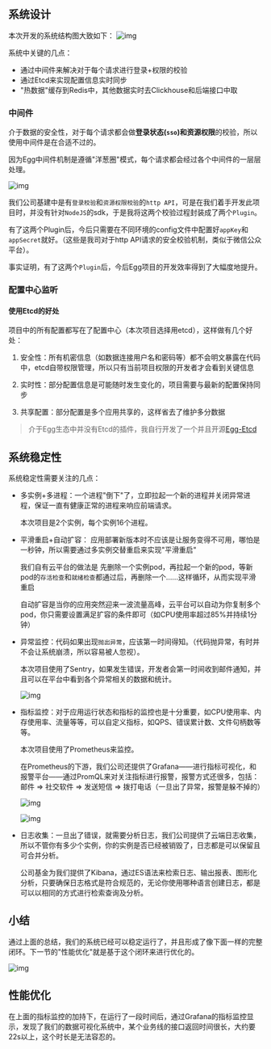 ## 系统设计

本次开发的系统结构图大致如下：
![img](http://image.wangchong.tech/%E6%90%9C%E7%B4%A2%E5%B9%B3%E5%8F%B0%E7%B3%BB%E7%BB%9F%E7%BB%93%E6%9E%84.png)

系统中关键的几点：

 * 通过中间件来解决对于每个请求进行登录+权限的校验
 * 通过Etcd来实现配置信息实时同步
 * "热数据"缓存到Redis中，其他数据实时去Clickhouse和后端接口中取

### 中间件

介于数据的安全性，对于每个请求都会做**登录状态(`sso`)**和**资源权限**的校验，所以使用中间件是在合适不过的。

因为Egg中间件机制是遵循"洋葱圈"模式，每个请求都会经过各个中间件的一层层处理。

![img](http://image.wangchong.tech/ooo.png)

我们公司基建中是有`登录校验`和`资源权限校验`的`http API`，可是在我们着手开发此项目时，并没有针对`NodeJS`的sdk，于是我将这两个校验过程封装成了两个`Plugin`。

有了这两个Plugin后，今后只需要在不同环境的config文件中配置好`appKey`和`appSecret`就好。（这些是我司对于http API请求的安全校验机制，类似于微信公众平台）。

事实证明，有了这两个`Plugin`后，今后Egg项目的开发效率得到了大幅度地提升。


### 配置中心监听

#### 使用Etcd的好处

项目中的所有配置都写在了配置中心（本次项目选择用etcd），这样做有几个好处：

 1. 安全性：所有机密信息（如数据连接用户名和密码等）都不会明文暴露在代码中，etcd自带权限管理，所以只有当前项目权限的开发者才会看到关键信息
 
 2. 实时性：部分配置信息是可能随时发生变化的，项目需要与最新的配置保持同步
 
 3. 共享配置：部分配置是多个应用共享的，这样省去了维护多分数据
 
 > 介于Egg生态中并没有Etcd的插件，我自行开发了一个并且开源[Egg-Etcd](https://github.com/royIdoodle/egg-etcd)

## 系统稳定性

系统稳定性需要关注的几点：

 * 多实例+多进程：一个进程"倒下"了，立即拉起一个新的进程并关闭异常进程，保证一直有健康正常的进程来响应前端请求。
 
    本次项目是2个实例，每个实例16个进程。
    
 * 平滑重启+自动扩容： 应用部署新版本时不应该是让服务变得不可用，哪怕是一秒钟，所以需要通过多实例交替重启来实现"平滑重启"
 
    我们自有云平台的做法是 先删除一个实例pod，再拉起一个新的pod，等新pod的`存活检查`和`就绪检查`都通过后，再删除一个……这样循环，从而实现平滑重启
    
    自动扩容是当你的应用突然迎来一波流量高峰，云平台可以自动为你复制多个pod，你只需要设置满足扩容的条件即可（如CPU使用率超过85%并持续1分钟）

 * 异常监控：代码如果出现`抛出异常`，应该第一时间得知。（代码抛异常，有时并不会让系统崩溃，所以容易被人忽视）。
 
    本次项目使用了Sentry，如果发生错误，开发者会第一时间收到邮件通知，并且可以在平台中看到各个异常相关的数据和统计。
    
    ![img](http://image.wangchong.tech/Sentry001.png)
 
 * 指标监控：对于应用运行状态和指标的监控也是十分重要，如CPU使用率、内存使用率、流量等等，可以自定义指标，如QPS、错误累计数、文件句柄数等等。
 
    本次项目使用了Prometheus来监控。
    
    在Prometheus的下游，我们公司还提供了Grafana——进行指标可视化，和报警平台——通过PromQL来对关注指标进行报警，报警方式还很多，包括：邮件 => 社交软件 => 发送短信 => 拨打电话（一旦出了异常，报警是躲不掉的）
    
    ![img](http://image.wangchong.tech/Grafana001.png)
    
    ![img](http://image.wangchong.tech/Grafana002.png)

 * 日志收集：一旦出了错误，就需要分析日志，我们公司提供了云端日志收集，所以不管你有多少个实例，你的实例是否已经被销毁了，日志都是可以保留且可合并分析。
 
    公司基金为我们提供了Kibana，通过ES语法来检索日志、输出报表、图形化分析，只要确保日志格式是符合规范的，无论你使用哪种语言创建日志，都是可以以相同的方式进行检索查询及分析。

## 小结

通过上面的总结，我们的系统已经可以稳定运行了，并且形成了像下面一样的完整闭环。下一节的"性能优化"就是基于这个闭环来进行优化的。

![img](http://image.wangchong.tech/%E5%BA%94%E7%94%A8%E9%97%AD%E7%8E%AF.png)

    
## 性能优化

在上面的指标监控的加持下，在运行了一段时间后，通过Grafana的指标监控显示，发现了我们的数据可视化系统中，某个业务线的接口返回时间很长，大约要22s以上，这个时长是无法容忍的。




